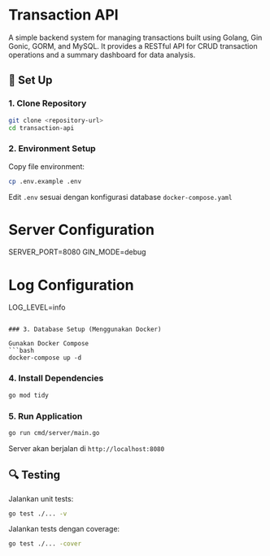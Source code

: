 # Transaction API

A simple backend system for managing transactions built using Golang, Gin Gonic, GORM, and MySQL. It provides a RESTful API for CRUD transaction operations and a summary dashboard for data analysis.

## 🚀 Set Up

### 1. Clone Repository

```bash
git clone <repository-url>
cd transaction-api
```

### 2. Environment Setup

Copy file environment:

```bash
cp .env.example .env
```

Edit `.env` sesuai dengan konfigurasi database `docker-compose.yaml`

# Server Configuration

SERVER_PORT=8080
GIN_MODE=debug

# Log Configuration

LOG_LEVEL=info

````

### 3. Database Setup (Menggunakan Docker)

Gunakan Docker Compose
```bash
docker-compose up -d
````

### 4. Install Dependencies

```bash
go mod tidy
```

### 5. Run Application

```bash
go run cmd/server/main.go
```

Server akan berjalan di `http://localhost:8080`

## 🔍 Testing

Jalankan unit tests:

```bash
go test ./... -v
```

Jalankan tests dengan coverage:

```bash
go test ./... -cover
```
